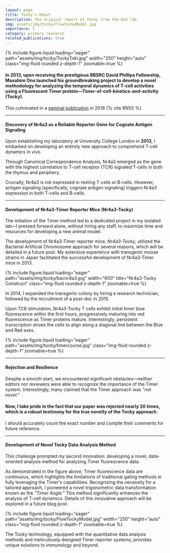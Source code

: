 ```yaml
---
layout: page
title: Tocky's Debut
description: The original report of Tocky from the Ono lab
img: assets/img/tocky/FlowTockyModel.jpg
importance: 1
category: primary research
related_publications: true
---
```


<div class="row">
    <div class="col-sm mt-3 mt-md-0">
        {% include figure.liquid loading="eager" path="assets/img/tocky/TockyToki.jpg" width="250" height="auto" class="img-fluid rounded z-depth-1" zoomable=true %}
    </div>
</div>

#### In 2013, upon receiving the prestigious BBSRC David Phillips Fellowship, Masahiro Ono launched his groundbreaking project to develop a novel methodology for analyzing the temporal dynamics of T-cell activities using a Fluorescent Timer protein—**T**imer-**o**f-**c**ell-**k**inetics-and-activit**y** (**Tocky**).

This culminated in a [seminal publication](https://rupress.org/jcb/article/217/8/2931/39442/A-timer-for-analyzing-temporally-dynamic-changes) in 2018 {% cite RN55 %}.

---

#### Discovery of Nr4a3 as a Reliable Reporter Gene for Cognate Antigen Signaling

Upon establishing my laboratory at University College London in **2013**, I embarked on developing an entirely new approach to comprehend T-cell dynamics in vivo.

Through Canonical Correspondence Analysis, Nr4a3 emerged as the gene with the highest correlation to T-cell receptor (TCR) signaled T-cells in both the thymus and periphery.

Crucially, Nr4a3 is not expressed in resting T-cells or B-cells. However, antigen signaling (specifically, cognate antigen signaling) triggers Nr4a3 expression in both T-cells and B-cells.

---

#### Development of Nr4a3-Timer Reporter Mice (Nr4a3-Tocky)

The initiation of the Timer method led to a dedicated project in my isolated lab—I pressed forward alone, without hiring any staff, to maximize time and resources for developing a new animal model.

The development of Nr4a3-Timer reporter mice, _Nr4a3-Tocky_, utilized the Bacterial Artificial Chromosome approach for several reasons, which will be detailed in a future post. My extensive experience with transgenic mouse strains in Japan facilitated the successful development of Nr4a3-Timer mice in 2013.

<div class="row">
    <div class="col-sm mt-3 mt-md-0">
        {% include figure.liquid loading="eager" path="assets/img/tocky/bacnr4a3.jpg"  width="600" title="Nr4a3-Tocky Construct" class="img-fluid rounded z-depth-1" zoomable=true %}
    </div>
</div>

In 2014, I expanded the transgenic colony by hiring a research technician, followed by the recruitment of a post-doc in 2015.

Upon TCR stimulation, Nr4a3-Tocky T cells exhibit initial timer blue fluorescence within the first hours, progressively maturing into red fluorescence as Timer proteins mature. Interestingly, persistent transcription drives the cells to align along a diagonal line between the Blue and Red axes.

<div class="row">
    <div class="col-sm mt-3 mt-md-0">
        {% include figure.liquid loading="eager" path="assets/img/tocky/timercourse.jpg" class="img-fluid rounded z-depth-1" zoomable=true %}
    </div>
</div>

---

#### Rejection and Resilience

Despite a smooth start, we encountered significant obstacles—neither editors nor reviewers were able to recognize the importance of the Timer system. Interestingly, many claimed that the Timer approach was _"not novel."_

#### Now, I take pride in the fact that our paper was rejected nearly 20 times, which is a robust testimony for the true novelty of the Tocky approach. 

I should accurately count the exact number and compile their comments for future reference.

---

#### Development of Novel Tocky Data Analysis Method

This challenge prompted my second innovation: developing a novel, data-oriented analysis method for analyzing Timer fluorescence data.

As demonstrated in the figure above, Timer fluorescence data are continuous, which highlights the limitations of traditional gating methods in fully leveraging the Timer's capabilities. Recognizing the necessity for a tailored approach, I pioneered a novel trigonometric data transformation known as the _"Timer Angle."_ This method significantly enhances the analysis of T-cell dynamics. Details of this innovative approach will be explored in a future blog post.

<div class="row">
    <div class="col-sm mt-3 mt-md-0">
        {% include figure.liquid loading="eager" path="assets/img/tocky/FlowTockyModel.jpg" width="250" height="auto" class="img-fluid rounded z-depth-1" zoomable=true %}
    </div>
</div>

The Tocky technology, equipped with the quantitative data analysis methods and meticulously designed Timer reporter systems, provides unique solutions to immunology and beyond.
